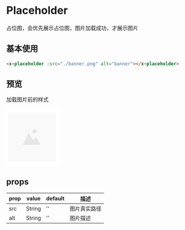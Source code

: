 # Placeholder
占位图，会优先展示占位图，图片加载成功，才展示图片

## 基本使用

``` html
<x-placeholder :src="./banner.png" alt="banner"></x-placeholder>
```

## 预览
加载图片前的样式

![](../img/placeholder.png)

## props

prop | value | default| 描述
---  |  ---  |   ---  | ---
src | String | '' | 图片真实路径
alt | String | '' | 图片描述



